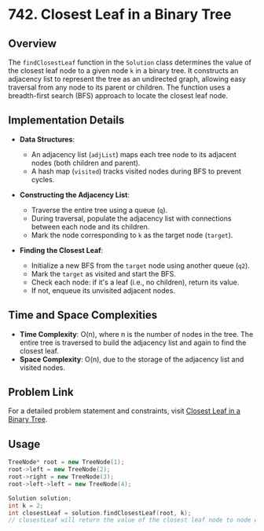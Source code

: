 # 742. Closest Leaf in a Binary Tree

## Overview
The `findClosestLeaf` function in the `Solution` class determines the value of the closest leaf node to a given node `k` in a binary tree. It constructs an adjacency list to represent the tree as an undirected graph, allowing easy traversal from any node to its parent or children. The function uses a breadth-first search (BFS) approach to locate the closest leaf node.

## Implementation Details
- **Data Structures**:
  - An adjacency list (`adjList`) maps each tree node to its adjacent nodes (both children and parent).
  - A hash map (`visited`) tracks visited nodes during BFS to prevent cycles.

- **Constructing the Adjacency List**:
  - Traverse the entire tree using a queue (`q`).
  - During traversal, populate the adjacency list with connections between each node and its children.
  - Mark the node corresponding to `k` as the target node (`target`).

- **Finding the Closest Leaf**:
  - Initialize a new BFS from the `target` node using another queue (`q2`).
  - Mark the `target` as visited and start the BFS.
  - Check each node: if it's a leaf (i.e., no children), return its value.
  - If not, enqueue its unvisited adjacent nodes.

## Time and Space Complexities
- **Time Complexity**: O(n), where n is the number of nodes in the tree. The entire tree is traversed to build the adjacency list and again to find the closest leaf.
- **Space Complexity**: O(n), due to the storage of the adjacency list and visited nodes.

## Problem Link
For a detailed problem statement and constraints, visit [Closest Leaf in a Binary Tree](https://leetcode.com/problems/closest-leaf-in-a-binary-tree/).

## Usage
```cpp
TreeNode* root = new TreeNode(1);
root->left = new TreeNode(2);
root->right = new TreeNode(3);
root->left->left = new TreeNode(4);

Solution solution;
int k = 2;
int closestLeaf = solution.findClosestLeaf(root, k);
// closestLeaf will return the value of the closest leaf node to node with value 2.
